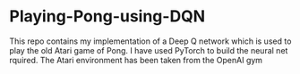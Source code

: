 # Playing-Pong-using-DQN
This repo contains my implementation of a Deep Q network which is used to play the old Atari game of Pong.
I have used PyTorch to build the neural net rquired.
The Atari environment has been taken from the OpenAI gym
